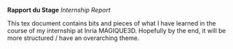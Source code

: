 __Rapport du Stage__
_Internship Report_

This tex document contains bits and pieces of what I have learned in the course of my internship at Inria MAGIQUE3D. Hopefully by the end, it will be more structured / have an overarching theme.